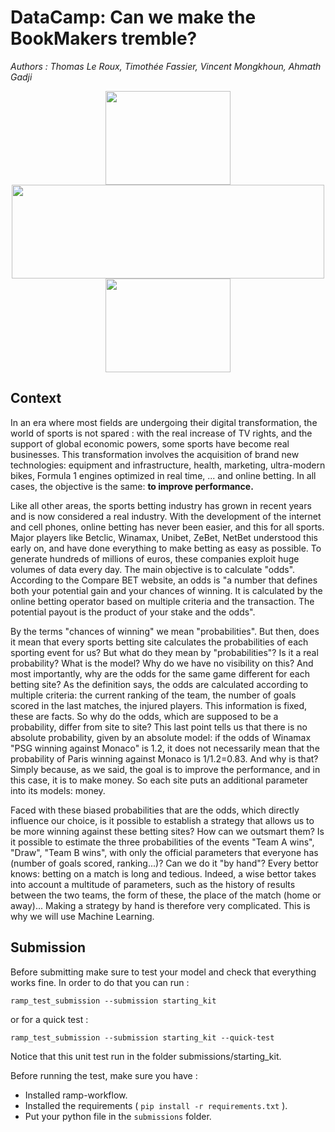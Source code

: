 # DataCamp: Can we make the BookMakers tremble?
*Authors : Thomas Le Roux, Timothée Fassier, Vincent Mongkhoun, Ahmath Gadji* 
<p align="center">
	<img width="200px" height="150px" src="https://upload.wikimedia.org/wikipedia/commons/6/6e/Football_%28soccer_ball%29.svg" />
	<img width="500" height="150" src="https://upload.wikimedia.org/wikipedia/commons/5/55/Parions_Sport_Logo_%282019%29.png" />
	<img width="200px" height="150px" src="https://upload.wikimedia.org/wikipedia/commons/f/fe/Logo_Betclic_2019.svg" />
	
</p>

## Context

In an era where most fields are undergoing their digital transformation, the world of sports is not spared : with the real increase of TV rights, and the support of global economic powers, some sports have become real businesses. This transformation involves the acquisition of brand new technologies: equipment and infrastructure, health, marketing, ultra-modern bikes, Formula 1 engines optimized in real time, ... and online betting. In all cases, the objective is the same: **to improve performance.**

Like all other areas, the sports betting industry has grown in recent years and is now considered a real industry. With the development of the internet and cell phones, online betting has never been easier, and this for all sports. Major players like Betclic, Winamax, Unibet, ZeBet, NetBet understood this early on, and have done everything to make betting as easy as possible. To generate hundreds of millions of euros, these companies exploit huge volumes of data every day. The main objective is to calculate "odds". According to the Compare BET website, an odds is "a number that defines both your potential gain and your chances of winning. It is calculated by the online betting operator based on multiple criteria and the transaction. The potential payout is the product of your stake and the odds".

By the terms "chances of winning" we mean "probabilities". But then, does it mean that every sports betting site calculates the probabilities of each sporting event for us? But what do they mean by "probabilities"? Is it a real probability? What is the model? Why do we have no visibility on this? And most importantly, why are the odds for the same game different for each betting site? As the definition says, the odds are calculated according to multiple criteria: the current ranking of the team, the number of goals scored in the last matches, the injured players. This information is fixed, these are facts. So why do the odds, which are supposed to be a probability, differ from site to site? This last point tells us that there is no absolute probability, given by an absolute model: if the odds of Winamax "PSG winning against Monaco" is 1.2, it does not necessarily mean that the probability of Paris winning against Monaco is 1/1.2=0.83. And why is that? Simply because, as we said, the goal is to improve the performance, and in this case, it is to make money. So each site puts an additional parameter into its models: money.

Faced with these biased probabilities that are the odds, which directly influence our choice, is it possible to establish a strategy that allows us to be more winning against these betting sites? How can we outsmart them? Is it possible to estimate the three probabilities of the events "Team A wins", "Draw", "Team B wins", with only the official parameters that everyone has (number of goals scored, ranking...)? Can we do it "by hand"? Every bettor knows: betting on a match is long and tedious. Indeed, a wise bettor takes into account a multitude of parameters, such as the history of results between the two teams, the form of these, the place of the match (home or away)... Making a strategy by hand is therefore very complicated. This is why we will use Machine Learning.



## Submission

Before submitting make sure to test your model and check that everything works fine. 
In order to do that you can run : 

`ramp_test_submission --submission starting_kit` 

or for a quick test : 

`ramp_test_submission --submission starting_kit --quick-test`


Notice that this unit test run in the folder submissions/starting_kit.

Before running the test, make sure you have :
* Installed ramp-workflow.
* Installed the requirements ( `pip install -r requirements.txt` ).
* Put your python file in the `submissions` folder.

 
